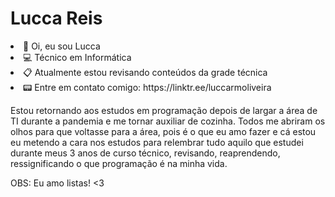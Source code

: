 # Lucca Reis
<p>
<li>👋 Oi, eu sou Lucca</li>
<li>💻 Técnico em Informática</li>
<li>📋 Atualmente estou revisando conteúdos da grade técnica</li>
<li>📟 Entre em contato comigo: https://linktr.ee/luccarmoliveira</li>
  </p>
<p>Estou retornando aos estudos em programação depois de largar a área de TI durante a pandemia e me tornar auxiliar de cozinha. Todos me abriram os olhos para que voltasse para a área, pois é o que eu amo fazer e cá estou eu metendo a cara nos estudos para relembrar tudo aquilo que estudei durante meus 3 anos de curso técnico, revisando, reaprendendo, ressignificando o que programação é na minha vida.</p>
<p>OBS: Eu amo listas! <3</p>
